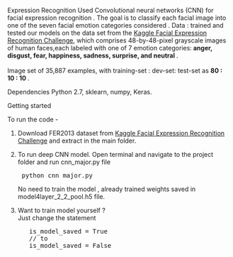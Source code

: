 

Expression Recognition
Used Convolutional neural networks (CNN) for facial expression recognition . The goal is to classify each facial image into one of the seven facial emotion categories considered .
Data :
trained and tested our models on the data set from the [Kaggle Facial Expression Recognition Challenge](https://www.kaggle.com/c/challenges-in-representation-learning-facial-expression-recognition-challenge), which comprises 48-by-48-pixel grayscale images of human faces,each labeled with one of 7 emotion categories:<strong> anger, disgust, fear, happiness, sadness, surprise, and neutral </strong>.
<br><br>
 Image set of 35,887 examples, with training-set : dev-set: test-set as <strong> 80 : 10 : 10 </strong>.

Dependencies
 Python 2.7, sklearn, numpy, Keras.

Getting started

  To run the code -

  1. Download FER2013 dataset from [Kaggle Facial Expression Recognition Challenge](https://www.kaggle.com/c/challenges-in-representation-learning-facial-expression-recognition-challenge) and extract in the main folder.

  2. To run deep CNN model. Open terminal and navigate to the project folder and run cnn_major.py file
    <pre>
    python cnn_major.py
    </pre>
    No need to train the model , already trained weights saved in model4layer_2_2_pool.h5 file.

  3. Want to train model yourself ?<br>
      Just change the statement
      <pre>
        is_model_saved = True
        // to
        is_model_saved = False
      </pre>
